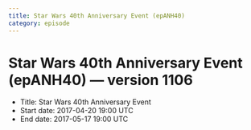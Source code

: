 ```yaml
---
title: Star Wars 40th Anniversary Event (epANH40)
category: episode
---
```


# Star Wars 40th Anniversary Event (epANH40) — version 1106



  * Title: Star Wars 40th Anniversary Event
  * Start date: 2017-04-20 19:00 UTC
  * End date: 2017-05-17 19:00 UTC

